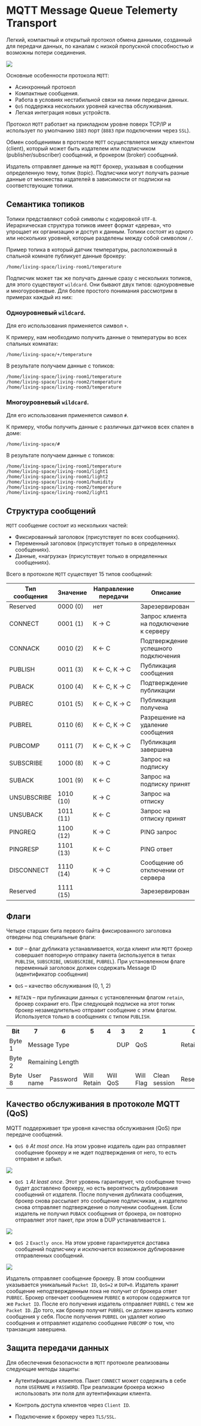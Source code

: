 # MQTT Message Queue Telemerty Transport

Легкий, компактный и открытый протокол обмена данными, созданный для передачи данных, по каналам с низкой пропускной способностью и возможны потери соединения.

<img src="http://yuml.me/diagram/scruffy;dir:LR/class/[Publisher{bg:wheat}]-connect[Broker{bg:thistle}],[Publisher]->✉[Broker],[Broker]-.-connect[Subscriber],[Broker]->✉[Subscriber]">

Основные особенности протокола `MQTT`:

- Асинхронный протокол
- Компактные сообщения.
- Работа в условиях нестабильной связи на линии передачи данных.
- `QoS` поддержка нескольких уровней качества обслуживания.
- Легкая интеграция новых устройств.

Протокол `MQTT` работает на прикладном уровне поверх TCP/IP и использует по умолчанию `1883` порт (`8883` при подключении через `SSL`).

Обмен сообщениями в протоколе `MQTT` осуществляется между клиентом (client), который может быть издателем или подписчиком (publisher/subscriber) сообщений, и брокером (broker) сообщений.

Издатель отправляет данные на `MQTT` брокер, указывая в сообщении определенную тему, топик (topic). Подписчики могут получать разные данные от множества издателей в зависимости от подписки на соответствующие топики.

## Семантика топиков

Топики представляют собой символы с кодировкой `UTF-8`. Иерархическая структура топиков имеет формат «дерева», что упрощает их организацию и доступ к данным. Топики состоят из одного или нескольких уровней, которые разделены между собой символом `/`.

Пример топика в который датчик температуры, расположенный в спальной комнате публикует данные брокеру:

`/home/living-space/living-room1/temperature`

Подписчик может так же получать данные сразу с нескольких топиков, для этого существуют `wildcard`. Они бывают двух типов: одноуровневые и многоуровневые. Для более простого понимания рассмотрим в примерах каждый из них:

### Одноуровневый `wildcard`.

Для его использования применяется символ `+`.

К примеру, нам необходимо получить данные о температуры во всех спальных комнатах:

`/home/living-space/+/temperature`

В результате получаем данные с топиков:

```
/home/living-space/living-room1/temperature
/home/living-space/living-room2/temperature
/home/living-space/living-room3/temperature
```

### Многоуровневый `wildcard`.

Для его использования применяется символ `#`.

К примеру, чтобы получить данные с различных датчиков всех спален в доме:

`/home/living-space/#`

В результате получаем данные с топиков:

```
/home/living-space/living-room1/temperature
/home/living-space/living-room1/light1
/home/living-space/living-room1/light2
/home/living-space/living-room1/humidity
/home/living-space/living-room2/temperature
/home/living-space/living-room2/light1
```

## Структура сообщений

`MQTT` сообщение состоит из нескольких частей:

- Фиксированный заголовок (присутствует по всех сообщениях).
- Переменный заголовок (присутствует только в определенных сообщениях).
- Данные, «нагрузка» (присутствует только в определенных сообщениях).

Всего в протоколе `MQTT` существует 15 типов сообщений:

Тип сообщения |	Значение	| Направление передачи	| Описание |
--------------|-----------|-----------------------|----------|
Reserved	| 0000 (0) |	нет	| Зарезервирован
CONNECT |	0001 (1) | К -> С |	Запрос клиента на подключение к серверу
CONNACK	| 0010 (2) | К <- С	| Подтверждение успешного подключения
PUBLISH	| 0011 (3) | К <- С, К -> С	| Публикация сообщения
PUBACK	| 0100 (4) | К <- С, К -> С	| Подтверждение публикации
PUBREC	| 0101 (5) | К <- С, К -> С	| Публикация получена
PUBREL	| 0110 (6) | К <- С, К -> С	| Разрешение на удаление сообщения
PUBCOMP	| 0111 (7) | К <- С, К -> С	| Публикация завершена
SUBSCRIBE	| 1000 (8) | К -> С	| Запрос на подписку
SUBACK	| 1001 (9) | К <- С	| Запрос на подписку принят
UNSUBSCRIBE	| 1010 (10) | К -> С | Запрос на отписку
UNSUBACK	| 1011 (11) | К <- С | Запрос на отписку принят
PINGREQ	| 1100 (12) | К -> С | PING запрос
PINGRESP	| 1101 (13) | К <- С | PING ответ
DISCONNECT	| 1110 (14) | К -> С | Сообщение об отключении от сервера
Reserved	| 1111 (15) | | Зарезервирован

## Флаги

Четыре старших бита первого байта фиксированного заголовка отведены под специальные флаги:

- `DUP` – флаг дубликата устанавливается, когда клиент или `MQTT` брокер совершает повторную отправку пакета (используется в типах `PUBLISH`, `SUBSCRIBE`, `UNSUBSCRIBE`, `PUBREL`). При установленном флаге переменный заголовок должен содержать Message ID (идентификатор сообщения)

- `QoS` – качество обслуживания (0, 1, 2)

- `RETAIN` – при публикации данных с установленным флагом `retain`, брокер сохранит его. При следующей подписке на этот топик брокер незамедлительно отправит сообщение с этим флагом. Используется только в сообщениях с типом `PUBLISH`.

<table class="tg">
  <tr>
    <th>Bit</th>
    <th>7</th>
    <th>6</th>
    <th>5</th>
    <th>4</th>
    <th>3</th>
    <th>2</th>
    <th>1</th>
    <th>0</th>
  </tr>
  <tr>
    <td>Byte 1</td>
    <td colspan="4">Message Type</td>
    <td>DUP</td>
    <td colspan="2">QoS</td>
    <td>Retain</td>
  </tr>
  <tr>
    <td>Byte 2</td>
    <td colspan="8">Remaining Length</td>
  </tr>
  <tr>
    <td>Byte 8</td>
    <td>User name</td>
    <td>Password</td>
    <td>Will Retain</td>
    <td colspan="2">Will QoS</td>
    <td>Will Flag</td>
    <td>Clean session</td>
    <td>Reserved</td>
  </tr>
</table>

## Качество обслуживания в протоколе MQTT (QoS)

MQTT поддерживает три уровня качества обслуживания (QoS) при передаче сообщений.

- `QoS 0` *At most once*. На этом уровне издатель один раз отправляет сообщение брокеру и не ждет подтверждения от него, то есть отправил и забыл.

<img src="http://yuml.me/diagram/scruffy;dir:LR/class/[Publisher{bg:wheat}]PUBLISH-.->[Broker{bg:thistle}]">

- `QoS 1` *At least once*. Этот уровень гарантирует, что сообщение точно будет доставлено брокеру, но есть вероятность дублирования сообщений от издателя. После получения дубликата сообщения, брокер снова рассылает это сообщение подписчикам, а издателю снова отправляет подтверждение о получении сообщения. Если издатель не получил `PUBACK` сообщения от брокера, он повторно отправляет этот пакет, при этом в DUP устанавливается `1`.

<img src="http://yuml.me/diagram/scruffy;dir:LR/class/[Publisher{bg:wheat}]PUBLISH->[Broker{bg:thistle}],[Broker]PUBACK-.->[Publisher]">

- `QoS 2` `Exactly once`. На этом уровне гарантируется доставка сообщений подписчику и исключается возможное дублирование отправленных сообщений.

<img src="http://yuml.me/diagram/scruffy;dir:LR/class/[Publisher{bg:wheat}]PUBLISH->[Broker{bg:thistle}],[Broker]PUBREC->[Publisher],[Publisher{bg:wheat}]PUBREL->[Broker{bg:thistle}],[Broker]PUBCOMP->[Publisher]">


Издатель отправляет сообщение брокеру. В этом сообщении указывается уникальный `Packet ID`, `QoS=2` и `DUP=0`. Издатель хранит сообщение неподтвержденным пока не получит от брокера ответ `PUBREC`. Брокер отвечает сообщением `PUBREC` в котором содержится тот же `Packet ID`. После его получения издатель отправляет `PUBREL` с тем же `Packet ID`. До того, как брокер получит `PUBREL` он должен хранить копию сообщения у себя. После получения `PUBREL` он удаляет копию сообщения и отправляет издателю сообщение `PUBCOMP` о том, что транзакция завершена.

## Защита передачи данных

Для обеспечения безопасности в `MQTT` протоколе реализованы следующие методы защиты:

- Аутентификация клиентов. Пакет `CONNECT` может содержать в себе поля `USERNAME` и `PASSWORD`. При реализации брокера можно использовать эти поля для аутентификации клиента.

- Контроль доступа клиентов через `Client ID`.

- Подключение к брокеру через `TLS/SSL`.
